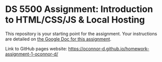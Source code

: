 # DS 5500 Assignment: Introduction to HTML/CSS/JS & Local Hosting

This repository is your starting point for the assignment. Your instructions are detailed on [the Google Doc for this assignment](https://docs.google.com/document/d/14SmkKMa0xYu-7OEY4V5jdzglEz63ibbV-n5gbyY3KmM/edit?usp=sharing).

Link to GitHub pages website: https://oconnor-d.github.io/homework-assignment-1-oconnor-d/